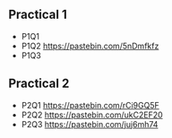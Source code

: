 ## Practical 1
- P1Q1 
- P1Q2 https://pastebin.com/5nDmfkfz
- P1Q3
## Practical 2
- P2Q1 https://pastebin.com/rCi9GQ5F
- P2Q2 https://pastebin.com/ukC2EF20
- P2Q3 https://pastebin.com/juj6mh74
